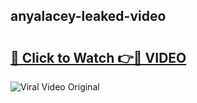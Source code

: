 ## anyalacey-leaked-video 

# <h2><a href="http://freeplayer.one?title=anyalacey-leaked-video&ref=21J">🔗 Click to Watch 👉🔴 VIDEO</a></h2>

<a href="http://freeplayer.one?title=anyalacey-leaked-video&ref=21J" rel="nofollow" data-target="animated-image.originalLink"><img src="https://i.ibb.co.com/xMMVF88/686577567.gif" alt="Viral Video Original" style="max-width: 100%; display: inline-block;" data-target="animated-image.originalImage"></a>

